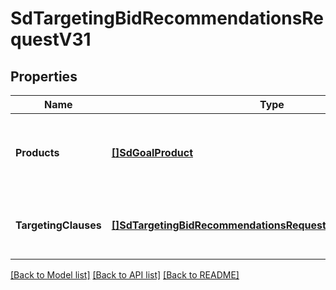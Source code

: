 # SdTargetingBidRecommendationsRequestV31

## Properties
Name | Type | Description | Notes
------------ | ------------- | ------------- | -------------
**Products** | [**[]SdGoalProduct**](SDGoalProduct.md) | A list of products to tailor bid recommendations for category and audience based targeting clauses. | [optional] [default to null]
**TargetingClauses** | [**[]SdTargetingBidRecommendationsRequestV31TargetingClauses**](SDTargetingBidRecommendationsRequestV31_targetingClauses.md) | A list of targeting clauses to receive bid recommendations for. | [default to null]

[[Back to Model list]](../README.md#documentation-for-models) [[Back to API list]](../README.md#documentation-for-api-endpoints) [[Back to README]](../README.md)

